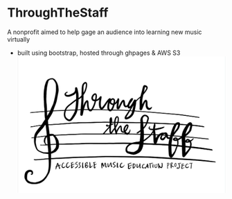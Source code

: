 # ThroughTheStaff 
A nonprofit aimed to help gage an audience into learning new music virtually
  * built using bootstrap, hosted through ghpages & AWS S3
![alt text](https://github.com/amertx/throughOurStaff-Organization/blob/master/images/logo.PNG)
